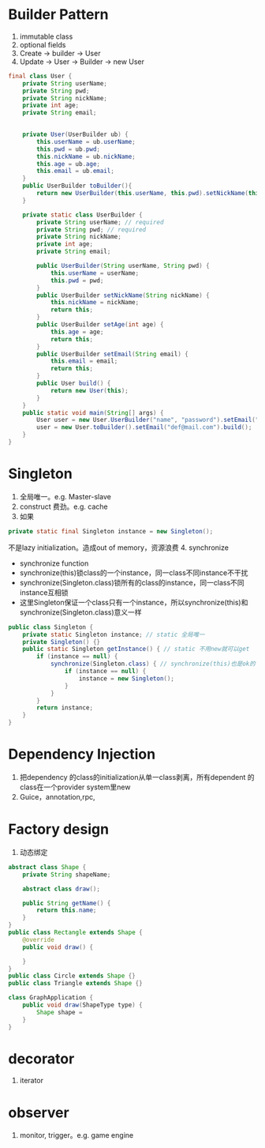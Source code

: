 # Builder Pattern
1. immutable class
2. optional fields
3. Create -> builder -> User
4. Update -> User -> Builder -> new User
```java
final class User {
    private String userName;
    private String pwd;
    private String nickName;
    private int age;
    private String email;

    
    private User(UserBuilder ub) {
        this.userName = ub.userName;
        this.pwd = ub.pwd;
        this.nickName = ub.nickName;
        this.age = ub.age;
        this.email = ub.email;
    }
    public UserBuilder toBuilder(){
        return new UserBuilder(this.userName, this.pwd).setNickName(this.nickName).setAge(this.age).setEmail(this.email);
    }

    private static class UserBuilder {
        private String userName; // required
        private String pwd; // required
        private String nickName;
        private int age;
        private String email;

        public UserBuilder(String userName, String pwd) {
            this.userName = userName;
            this.pwd = pwd;
        }
        public UserBuilder setNickName(String nickName) {
            this.nickName = nickName;
            return this;
        }
        public UserBuilder setAge(int age) {
            this.age = age;
            return this;
        }
        public UserBuilder setEmail(String email) {
            this.email = email;
            return this;
        }
        public User build() {
            return new User(this);
        }
    }
    public static void main(String[] args) {
        User user = new User.UserBuilder("name", "password").setEmail("abc@mail.com").build();
        user = new User.toBuilder().setEmail("def@mail.com").build();
    }
}
```
# Singleton
1. 全局唯一。e.g. Master-slave
2. construct 费劲。e.g. cache
3. 如果
```java
private static final Singleton instance = new Singleton();
```
不是lazy initialization。造成out of memory，资源浪费
4. synchronize
   - synchronize function
   - synchronize(this)锁class的一个instance，同一class不同instance不干扰
   - synchronize(Singleton.class)锁所有的class的instance，同一class不同instance互相锁
   - 这里Singleton保证一个class只有一个instance，所以synchronize(this)和synchronize(Singleton.class)意义一样
```java
public class Singleton {
    private static Singleton instance; // static 全局唯一
    private Singleton() {}
    public static Singleton getInstance() { // static 不用new就可以get
        if (instance == null) {
            synchronize(Singleton.class) { // synchronize(this)也是ok的
                if (instance == null) {
                    instance = new Singleton();
                }
            }
        }
        return instance;
    }
}
```
# Dependency Injection
1. 把dependency 的class的initialization从单一class剥离，所有dependent 的class在一个provider system里new
2. Guice，annotation,rpc, 
# Factory design
1. 动态绑定
```java
abstract class Shape {
    private String shapeName;

    abstract class draw();

    public String getName() {
        return this.name;
    }
}
public class Rectangle extends Shape {
    @override
    public void draw() {

    }
}
public class Circle extends Shape {}
public class Triangle extends Shape {}

class GraphApplication {
    public void draw(ShapeType type) {
        Shape shape = 
    }
}
```
# decorator
1. iterator
# observer
1. monitor, trigger。e.g. game engine
